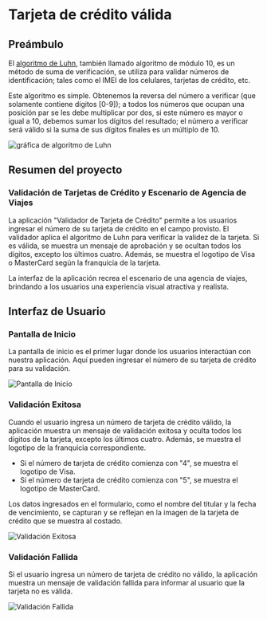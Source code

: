 # Tarjeta de crédito válida

## Preámbulo

El [algoritmo de Luhn](https://es.wikipedia.org/wiki/Algoritmo_de_Luhn),
también llamado algoritmo de módulo 10, es un método de suma de verificación,
se utiliza para validar números de identificación; tales como el IMEI de los
celulares, tarjetas de crédito, etc.

Este algoritmo es simple. Obtenemos la reversa del número a verificar (que
solamente contiene dígitos [0-9]); a todos los números que ocupan una posición
par se les debe multiplicar por dos, si este número es mayor o igual a 10,
debemos sumar los dígitos del resultado; el número a verificar será válido si
la suma de sus dígitos finales es un múltiplo de 10.

![gráfica de algoritmo de Luhn](./AlgoritmoLuhn.png)

## Resumen del proyecto

### Validación de Tarjetas de Crédito y Escenario de Agencia de Viajes

La aplicación "Validador de Tarjeta de Crédito" permite a los usuarios ingresar el número de su tarjeta de crédito en el campo provisto. El validador aplica el algoritmo de Luhn para verificar la validez de la tarjeta. Si es válida, se muestra un mensaje de aprobación y se ocultan todos los dígitos, excepto los últimos cuatro. Además, se muestra el logotipo de Visa o MasterCard según la franquicia de la tarjeta.

La interfaz de la aplicación recrea el escenario de una agencia de viajes, brindando a los usuarios una experiencia visual atractiva y realista. 

## Interfaz de Usuario

### Pantalla de Inicio

La pantalla de inicio es el primer lugar donde los usuarios interactúan con nuestra aplicación. Aquí pueden ingresar el número de su tarjeta de crédito para su validación.

![Pantalla de Inicio](./assets/home.jpg)

### Validación Exitosa

Cuando el usuario ingresa un número de tarjeta de crédito válido, la aplicación muestra un mensaje de validación exitosa y oculta todos los dígitos de la tarjeta, excepto los últimos cuatro. Además, se muestra el logotipo de la franquicia correspondiente.

- Si el número de tarjeta de crédito comienza con "4", se muestra el logotipo de Visa.
- Si el número de tarjeta de crédito comienza con "5", se muestra el logotipo de MasterCard.

Los datos ingresados en el formulario, como el nombre del titular y la fecha de vencimiento, se capturan y se reflejan en la imagen de la tarjeta de crédito que se muestra al costado.


![Validación Exitosa](screenshots/validacion-exitosa.png)

### Validación Fallida

Si el usuario ingresa un número de tarjeta de crédito no válido, la aplicación muestra un mensaje de validación fallida para informar al usuario que la tarjeta no es válida.

![Validación Fallida](screenshots/validacion-fallida.png)

